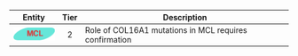 |Entity|Tier|Description              |
|:----:|:----:|------------------------------|
|![MCL](images/icons/MCL_tier2.png) | 2 | Role of COL16A1 mutations in MCL requires confirmation|
